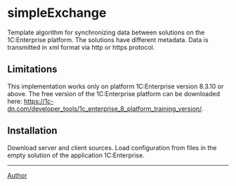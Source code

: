 # simpleExchange
Template algorithm for synchronizing data between solutions on the 1C:Enterprise platform.
The solutions have different metadata. 
Data is transmitted in xml format via http or https protocol.

## Limitations
This implementation works only on platform 1C:Enterprise version 8.3.10 or above. The free version of the 1C:Enterprise platform can be downloaded here: https://1c-dn.com/developer_tools/1c_enterprise_8_platform_training_version/.

## Installation
Download server and client sources. Load configuration from files in the empty solution of the application 1C:Enterprise.

---
[Author](fr13.dev@gmail.com)
